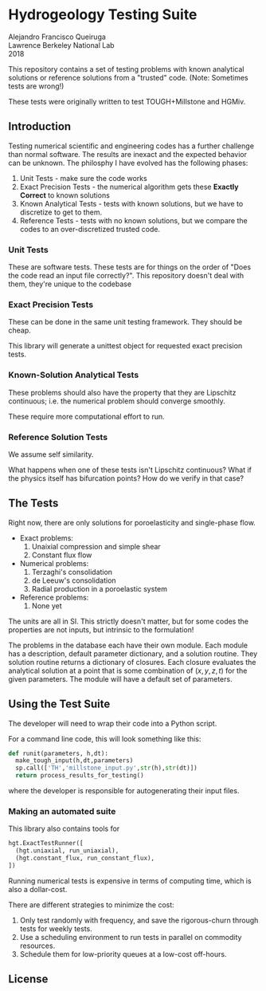 # Hydrogeology Testing Suite

Alejandro Francisco Queiruga  
Lawrence Berkeley National Lab  
2018

This repository contains a set of testing problems with known analytical solutions or reference solutions from a "trusted" code. (Note: Sometimes tests are wrong!)

These tests were originally written to test TOUGH+Millstone and HGMiv.

## Introduction

Testing numerical scientific and engineering codes has a further challenge than normal software. The results are inexact and the expected behavior can be unknown. The philosphy I have evolved has the following phases:

1. Unit Tests - make sure the code works
2. Exact Precision Tests - the numerical algorithm gets these **Exactly Correct** to known solutions
3. Known Analytical Tests - tests with known solutions, but we have to discretize to get to them.
4. Reference Tests - tests with no known solutions, but we compare the codes to an over-discretized trusted code.

### Unit Tests

These are software tests. These tests are for things on the order of "Does the code read an input file correctly?". This repository doesn't deal with them, they're unique to the codebase

### Exact Precision Tests

These can be done in the same unit testing framework. They should be cheap.

This library will generate a unittest object for requested exact precision tests.

### Known-Solution Analytical Tests

These problems should also have the property that they are Lipschitz continuous; i.e. the numerical problem should converge smoothly.

These require more computational effort to run.

### Reference Solution Tests

We assume self similarity.

What happens when one of these tests isn't Lipschitz continuous? What if the physics itself has bifurcation points? How do we verify in that case?

## The Tests

Right now, there are only solutions for poroelasticity and single-phase flow.

- Exact problems:
  1. Unaixial compression and simple shear
  2. Constant flux flow
- Numerical problems:
  1. Terzaghi's consolidation
  2. de Leeuw's consolidation
  3. Radial production in a poroelastic system
- Reference problems:
  1. None yet

The units are all in SI. This strictly doesn't matter, but for some codes the properties are not inputs, but intrinsic to the formulation!

The problems in the database each have their own module.
Each module has a description, default parameter dictionary, and a solution routine.
They solution routine returns a dictionary of closures. Each closure evaluates the analytical solution at a point that is some combination of $(x,y,z,t)$ for the given parameters.
The module will have a default set of parameters.

## Using the Test Suite

The developer will need to wrap their code into a Python script.

For a command line code, this will look something like this:
```python
def runit(parameters, h,dt):
  make_tough_input(h,dt,parameters)
  sp.call(['TH','millstone_input.py',str(h),str(dt)])
  return process_results_for_testing()
```
where the developer is responsible for autogenerating their input files.

### Making an automated suite

This library also contains tools for 
```python
hgt.ExactTestRunner([
  (hgt.uniaxial, run_uniaxial),
  (hgt.constant_flux, run_constant_flux),
])
```

Running numerical tests is expensive in terms of computing time, which is also a dollar-cost.

There are different strategies to minimize the cost:

1. Only test randomly with frequency, and save the rigorous-churn through tests for weekly tests.
2. Use a scheduling environment to run tests in parallel on commodity resources.
3. Schedule them for low-priority queues at a low-cost off-hours. 

## License
